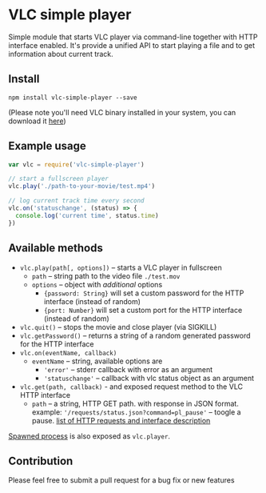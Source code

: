 # VLC simple player

Simple module that starts VLC player via command-line together with HTTP interface enabled.
It's provide a unified API to start playing a file and to get information about current track.

## Install

```shell
npm install vlc-simple-player --save
```
(Please note you'll need VLC binary installed in your system, you can download it [here](http://www.videolan.org/vlc/#download))

## Example usage

```javascript
var vlc = require('vlc-simple-player')

// start a fullscreen player
vlc.play('./path-to-your-movie/test.mp4')

// log current track time every second
vlc.on('statuschange', (status) => {
  console.log('current time', status.time)
})
```

## Available methods

- `vlc.play(path[, options])` – starts a VLC player in fullscreen
  - `path` – string path to the video file `./test.mov`
  - `options` – object with _additional_ options
    - `{password: String}` will set a custom password for the HTTP interface (instead of random)
    - `{port: Number}` will set a custom port for the HTTP interface (instead of random)
- `vlc.quit()` – stops the movie and close player (via SIGKILL)
- `vlc.getPassword()` – returns a string of a random generated password for the HTTP interface
- `vlc.on(eventName, callback)`
  - `eventName` – string, available options are
    - `'error'` – stderr callback with error as an argument
    - `'statuschange'` – callback with vlc status object as an argument
- `vlc.get(path, callback)` - and exposed request method to the VLC HTTP interface
  - `path` – a string, HTTP GET path. with response in JSON format. example:
    `'/requests/status.json?command=pl_pause'` – toogle a pause.
    [list of HTTP requests and interface description](https://wiki.videolan.org/VLC_HTTP_requests/)

[Spawned process](https://nodejs.org/api/child_process.html#child_process_child_process_spawn_command_args_options) is also exposed as `vlc.player`.

## Contribution

Please feel free to submit a pull request for a bug fix or new features
